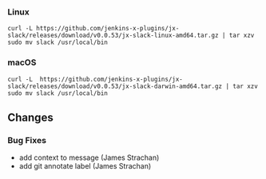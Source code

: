 ### Linux

```shell
curl -L https://github.com/jenkins-x-plugins/jx-slack/releases/download/v0.0.53/jx-slack-linux-amd64.tar.gz | tar xzv 
sudo mv slack /usr/local/bin
```

### macOS

```shell
curl -L  https://github.com/jenkins-x-plugins/jx-slack/releases/download/v0.0.53/jx-slack-darwin-amd64.tar.gz | tar xzv
sudo mv slack /usr/local/bin
```
## Changes

### Bug Fixes

* add context to message (James Strachan)
* add git annotate label (James Strachan)
